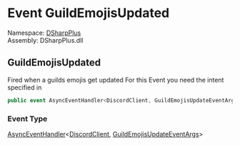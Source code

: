 # Event GuildEmojisUpdated

Namespace: [DSharpPlus](DSharpPlus.md)  
Assembly: DSharpPlus.dll

## <a id="DSharpPlus_DiscordClient_GuildEmojisUpdated"></a>GuildEmojisUpdated

Fired when a guilds emojis get updated
For this Event you need the <xref href="DSharpPlus.DiscordIntents.GuildEmojisAndStickers" data-throw-if-not-resolved="false"></xref> intent specified in <xref href="DSharpPlus.DiscordConfiguration.Intents" data-throw-if-not-resolved="false"></xref>

```csharp
public event AsyncEventHandler<DiscordClient, GuildEmojisUpdateEventArgs> GuildEmojisUpdated
```

### Event Type

[AsyncEventHandler](DSharpPlus.AsyncEvents.AsyncEventHandler\-2.md)<[DiscordClient](DSharpPlus.DiscordClient.md), [GuildEmojisUpdateEventArgs](DSharpPlus.EventArgs.GuildEmojisUpdateEventArgs.md)\>

